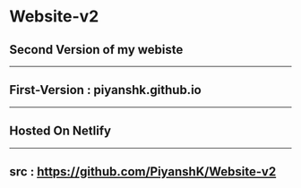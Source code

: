 # Website-v2

## Second Version of my webiste
___

## First-Version : piyanshk.github.io
___

## Hosted On Netlify
___

## src : https://github.com/PiyanshK/Website-v2
